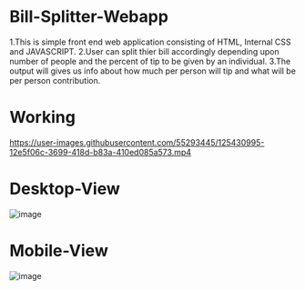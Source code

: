 # Bill-Splitter-Webapp

1.This is simple front end web application consisting of HTML, Internal CSS and JAVASCRIPT. 
2.User can split thier bill accordingly depending upon number of people and the percent of tip to be given by an individual.
3.The output will gives us info about how much per person will tip and what will be per person contribution.

# Working

https://user-images.githubusercontent.com/55293445/125430995-12e5f06c-3699-418d-b83a-410ed085a573.mp4



# Desktop-View
![image](https://user-images.githubusercontent.com/55293445/125428071-0aa9f8fc-e777-4b01-86bf-fbd64924bb3d.png)

# Mobile-View
![image](https://user-images.githubusercontent.com/55293445/125428498-bc91c670-a278-4aaa-b6e2-fb26d8307d41.png)
